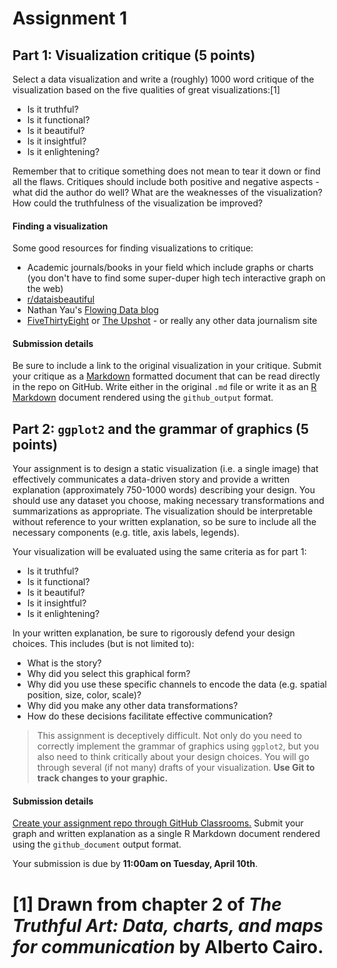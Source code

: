 Assignment 1
============

Part 1: Visualization critique (5 points)
-----------------------------------------

Select a data visualization and write a (roughly) 1000 word critique of the visualization based on the five qualities of great visualizations:[1]

-   Is it truthful?
-   Is it functional?
-   Is it beautiful?
-   Is it insightful?
-   Is it enlightening?

Remember that to critique something does not mean to tear it down or find all the flaws. Critiques should include both positive and negative aspects - what did the author do well? What are the weaknesses of the visualization? How could the truthfulness of the visualization be improved?

#### Finding a visualization

Some good resources for finding visualizations to critique:

-   Academic journals/books in your field which include graphs or charts (you don't have to find some super-duper high tech interactive graph on the web)
-   [r/dataisbeautiful](https://www.reddit.com/r/dataisbeautiful/)
-   Nathan Yau's [Flowing Data blog](http://flowingdata.com/)
-   [FiveThirtyEight](https://fivethirtyeight.com/) or [The Upshot](https://www.nytimes.com/section/upshot) - or really any other data journalism site

#### Submission details

Be sure to include a link to the original visualization in your critique. Submit your critique as a [Markdown](http://daringfireball.net/projects/markdown/basics) formatted document that can be read directly in the repo on GitHub. Write either in the original `.md` file or write it as an [R Markdown](http://rmarkdown.rstudio.com/) document rendered using the `github_output` format.

Part 2: `ggplot2` and the grammar of graphics (5 points)
--------------------------------------------------------

Your assignment is to design a static visualization (i.e. a single image) that effectively communicates a data-driven story and provide a written explanation (approximately 750-1000 words) describing your design. You should use any dataset you choose, making necessary transformations and summarizations as appropriate. The visualization should be interpretable without reference to your written explanation, so be sure to include all the necessary components (e.g. title, axis labels, legends).

Your visualization will be evaluated using the same criteria as for part 1:

-   Is it truthful?
-   Is it functional?
-   Is it beautiful?
-   Is it insightful?
-   Is it enlightening?

In your written explanation, be sure to rigorously defend your design choices. This includes (but is not limited to):

-   What is the story?
-   Why did you select this graphical form?
-   Why did you use these specific channels to encode the data (e.g. spatial position, size, color, scale)?
-   Why did you make any other data transformations?
-   How do these decisions facilitate effective communication?

> This assignment is deceptively difficult. Not only do you need to correctly implement the grammar of graphics using `ggplot2`, but you also need to think critically about your design choices. You will go through several (if not many) drafts of your visualization. **Use Git to track changes to your graphic.**

#### Submission details

[Create your assignment repo through GitHub Classrooms.](https://classroom.github.com/a/Zj8ttjOM) Submit your graph and written explanation as a single R Markdown document rendered using the `github_document` output format.

Your submission is due by **11:00am on Tuesday, April 10th**.

[1] Drawn from chapter 2 of *The Truthful Art: Data, charts, and maps for communication* by Alberto Cairo.
=======
